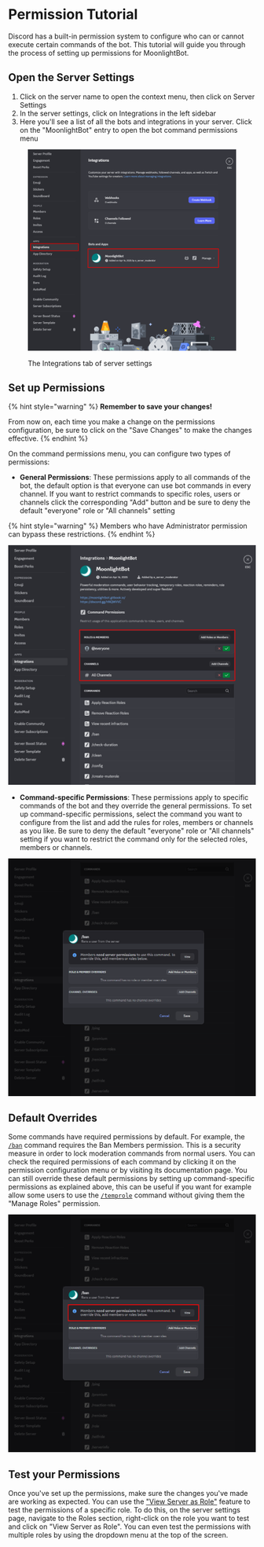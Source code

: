 # Permission Tutorial

Discord has a built-in permission system to configure who can or cannot execute certain commands of the bot. This tutorial will guide you through the process of setting up permissions for MoonlightBot.

## Open the Server Settings

1. Click on the server name to open the context menu, then click on Server Settings
2. In the server settings, click on Integrations in the left sidebar
3. Here you'll see a list of all the bots and integrations in your server. Click on the "MoonlightBot" entry to open the bot command permissions menu

<figure><img src="/.gitbook/assets/PermissionTutorialStep1.png" alt=""><figcaption><p>The Integrations tab of server settings</p></figcaption></figure>

## Set up Permissions

{% hint style="warning" %}
**Remember to save your changes!**

From now on, each time you make a change on the permissions configuration, be sure to click on the "Save Changes" to make the changes effective.
{% endhint %}

On the command permissions menu, you can configure two types of permissions:

* **General Permissions**: These permissions apply to all commands of the bot, the default option is that everyone can use bot commands in every channel. If you want to restrict commands to specific roles, users or channels click the corresponding "Add" button and be sure to deny the default "everyone" role or "All channels" setting

{% hint style="warning" %}
Members who have Administrator permission can bypass these restrictions.
{% endhint %}

![Command permissions page](/.gitbook/assets/PermissionTutorialStep2.png)

* **Command-specific Permissions**: These permissions apply to specific commands of the bot and they override the general permissions. To set up command-specific permissions, select the command you want to configure from the list and add the rules for roles, members or channels as you like. Be sure to deny the default "everyone" role or "All channels" setting if you want to restrict the command only for the selected roles, members or channels.

![You can configure who can use a command by simply clicking on it](/.gitbook/assets/PermissionTutorialStep3.png)

## Default Overrides

Some commands have required permissions by default. For example, the [`/ban`](/moderation-commands/ban.md) command requires the Ban Members permission. This is a security measure in order to lock moderation commands from normal users. You can check the required permissions of each command by clicking it on the permission configuration menu or by visiting its documentation page. You can still override these default permissions by setting up command-specific permissions as explained above, this can be useful if you want for example allow some users to use the [`/temprole`](/role-management-commands/temprole.md) command without giving them the "Manage Roles" permission.

![Permission configuration menu of a command](/.gitbook/assets/PermissionTutorialStep4.png)

## Test your Permissions

Once you've set up the permissions, make sure the changes you've made are working as expected. You can use the ["View Server as Role"](https://support.discord.com/hc/en-us/articles/360055709773-View-as-Role-FAQ) feature to test the permissions of a specific role. To do this, on the server settings page, navigate to the Roles section, right-click on the role you want to test and click on "View Server as Role". You can even test the permissions with multiple roles by using the dropdown menu at the top of the screen.
